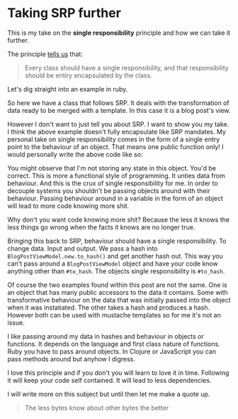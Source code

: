 # Taking SRP further

This is my take on the **single responsibility** principle and
how we can take it further.

The principle [tells us][1] that:

> Every class should have a single responsibility, and that
> responsibility should be entiry encapsulated by the class.

Let's dig straight into an example in ruby.

<script src="https://gist.github.com/DrPheltRight/6670928.js"></script>

So here we have a class that follows SRP. It deals with the
transformation of data ready to be merged with a template. In
this case it is a blog post's view.

However I don't want to just tell you about SRP. I want to
show you my take. I think the above example doesn't fully
encapsulate like SRP mandates. My personal take on single
responsibility comes in the form of a single entry point to
the behaviour of an object. That means one public function
only! I would personally write the above code like so:

<script src="https://gist.github.com/DrPheltRight/6670974.js"></script>

You might observe that I'm not storing any state in this
object. You'd be correct. This is more a functional style of
programming. It unties data from behaviour. And this is the
crux of single responsibility for me. In order to decouple
systems you shouldn't be passing objects around with their
behaviour. Passing behaviour around in a variable in the form
of an object will lead to more code knowing more shit.

Why don't you want code knowing more shit? Because the less it
knows the less things go wrong when the facts it knows are no
longer true.

Bringing this back to SRP, behaviour should have a single
responsibility. To change data. Input and output. We pass a
hash into `BlogPostViewModel.new.to_hash()` and get another
hash out. This way you can't pass around a `BlogPostViewModel`
object and have your code know anything other than `#to_hash`.
The objects single responsibility is `#to_hash`.

Of course the two examples found within this post are not
the same. One is an object that has many public accessors to
the data it contains. Some with transformative behaviour on
the data that was initially passed into the object when it was
instatiated. The other takes a hash and produces a hash.
However both can be used with mustache templates so for me
it's not an issue.

I like passing around my data in hashes and behaviour in
objects or functions. It depends on the language and first
class nature of functions. Ruby you have to pass around
objects. In Clojure or JavaScript you can pass methods around
but anyhow I digress.

I love this principle and if you don't you will learn to love
it in time. Following it will keep your code self contained.
It will lead to less dependencies.

I will write more on this subject but until then let me make
a quote up.

> The less bytes know about other bytes the better

[1]: http://en.wikipedia.org/wiki/Single_responsibility_principle
